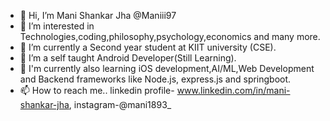 - 👋 Hi, I’m Mani Shankar Jha @Maniii97 
- 👀 I’m interested in Technologies,coding,philosophy,psychology,economics and many more.
- 🌱 I’m currently a Second year student at KIIT university (CSE).
- 💞️ I’m a self taught Android Developer(Still Learning).
- 👀 I'm currently also learning iOS development,AI/ML,Web Development and Backend frameworks like Node.js, express.js and springboot.
- 📫 How to reach me.. linkedin profile- www.linkedin.com/in/mani-shankar-jha, instagram-@mani1893_

<!---
Maniii97/Maniii97 is a ✨ special ✨ repository because its `README.md` (this file) appears on your GitHub profile.
You can click the Preview link to take a look at your changes.
--->

